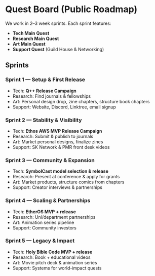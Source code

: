 # Quest Board (Public Roadmap)

We work in 2–3 week sprints. Each sprint features:

- **Tech Main Quest**
- **Research Main Quest**
- **Art Main Quest**
- **Support Quest** (Guild House & Networking)

## Sprints

### Sprint 1 — Setup & First Release

- Tech: **Q++ Release Campaign**
- Research: Find journals & fellowships
- Art: Personal design drop, zine chapters, structure book chapters
- Support: Website, Discord, Linktree, email signup

### Sprint 2 — Stability & Visibility

- Tech: **Ethos AWS MVP Release Campaign**
- Research: Submit & publish to journals
- Art: Market personal designs, finalize zines
- Support: SK Network & PMR front desk videos

### Sprint 3 — Community & Expansion

- Tech: **SymbolCast model selection & release**
- Research: Present at conference & apply for grants
- Art: Market products, structure comics from chapters
- Support: Creator interviews & partnerships

### Sprint 4 — Scaling & Partnerships

- Tech: **EtherOS MVP + release**
- Research: Uni/department partnerships
- Art: Animation series pipeline
- Support: Community investors

### Sprint 5 — Legacy & Impact

- Tech: **Holy Bible Code MVP + release**
- Research: Book + educational videos
- Art: Movie pitch deck & animation series
- Support: Systems for world-impact quests
